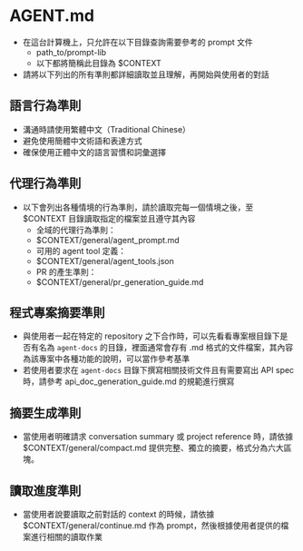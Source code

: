 # AGENT.md

- 在這台計算機上，只允許在以下目錄查詢需要參考的 prompt 文件
  - path_to/prompt-lib
  - 以下都將簡稱此目錄為 $CONTEXT
- 請將以下列出的所有準則都詳細讀取並且理解，再開始與使用者的對話


## 語言行為準則

- 溝通時請使用繁體中文（Traditional Chinese）
- 避免使用簡體中文術語和表達方式
- 確保使用正體中文的語言習慣和詞彙選擇


## 代理行為準則

- 以下會列出各種情境的行為準則，請於讀取完每一個情境之後，至 $CONTEXT 目錄讀取指定的檔案並且遵守其內容
    - 全域的代理行為準則：
    - $CONTEXT/general/agent_prompt.md
    - 可用的 agent tool 定義：
    - $CONTEXT/general/agent_tools.json
    - PR 的產生準則：
    - $CONTEXT/general/pr_generation_guide.md


## 程式專案摘要準則

- 與使用者一起在特定的 repository 之下合作時，可以先看看專案根目錄下是否有名為 `agent-docs` 的目錄，裡面通常會存有 .md 格式的文件檔案，其內容為該專案中各種功能的說明，可以當作參考基準 
- 若使用者要求在 `agent-docs` 目錄下撰寫相關技術文件且有需要寫出 API spec 時，請參考 api_doc_generation_guide.md 的規範進行撰寫

## 摘要生成準則

- 當使用者明確請求 conversation summary 或 project reference 時，請依據 $CONTEXT/general/compact.md 提供完整、獨立的摘要，格式分為六大區塊。


## 讀取進度準則

- 當使用者說要讀取之前對話的 context 的時候，請依據 $CONTEXT/general/continue.md 作為 prompt，然後根據使用者提供的檔案進行相關的讀取作業
